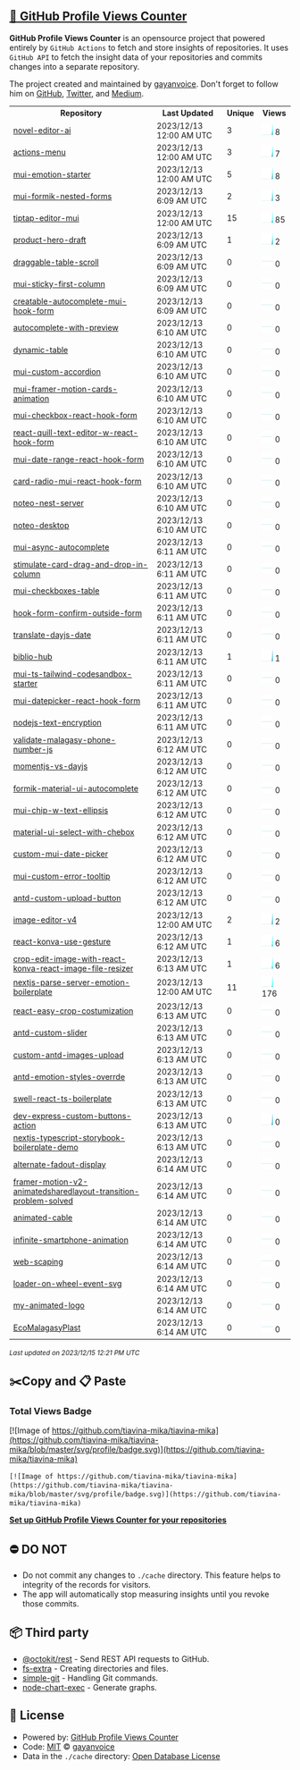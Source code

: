 ## [🚀 GitHub Profile Views Counter](https://github.com/gayanvoice/github-profile-views-counter)
**GitHub Profile Views Counter** is an opensource project that powered entirely by  `GitHub Actions` to fetch and store insights of repositories.
It uses `GitHub API` to fetch the insight data of your repositories and commits changes into a separate repository.

The project created and maintained by [gayanvoice](https://github.com/gayanvoice). Don't forget to follow him on [GitHub](https://github.com/gayanvoice), [Twitter](https://twitter.com/gayanvoice), and [Medium](https://gayanvoice.medium.com/).

<table>
	<tr>
		<th>
			Repository
		</th>
		<th>
			Last Updated
		</th>
		<th>
			Unique
		</th>
		<th>
			Views
		</th>
	</tr>
	<tr>
		<td>
			<a href="https://github.com/tiavina-mika/tiavina-mika/tree/master/readme/731164997/year.md">
				novel-editor-ai
			</a>
		</td>
		<td>
			2023/12/13 12:00 AM UTC
		</td>
		<td>
			3
		</td>
		<td>
			<img alt="Response time graph" src="https://github.com/tiavina-mika/tiavina-mika/raw/master/graph/731164997/small/year.png" height="20"> 8
		</td>
	</tr>
	<tr>
		<td>
			<a href="https://github.com/tiavina-mika/tiavina-mika/tree/master/readme/728672698/year.md">
				actions-menu
			</a>
		</td>
		<td>
			2023/12/13 12:00 AM UTC
		</td>
		<td>
			3
		</td>
		<td>
			<img alt="Response time graph" src="https://github.com/tiavina-mika/tiavina-mika/raw/master/graph/728672698/small/year.png" height="20"> 7
		</td>
	</tr>
	<tr>
		<td>
			<a href="https://github.com/tiavina-mika/tiavina-mika/tree/master/readme/728533730/year.md">
				mui-emotion-starter
			</a>
		</td>
		<td>
			2023/12/13 12:00 AM UTC
		</td>
		<td>
			5
		</td>
		<td>
			<img alt="Response time graph" src="https://github.com/tiavina-mika/tiavina-mika/raw/master/graph/728533730/small/year.png" height="20"> 8
		</td>
	</tr>
	<tr>
		<td>
			<a href="https://github.com/tiavina-mika/tiavina-mika/tree/master/readme/702424939/year.md">
				mui-formik-nested-forms
			</a>
		</td>
		<td>
			2023/12/13 6:09 AM UTC
		</td>
		<td>
			2
		</td>
		<td>
			<img alt="Response time graph" src="https://github.com/tiavina-mika/tiavina-mika/raw/master/graph/702424939/small/year.png" height="20"> 3
		</td>
	</tr>
	<tr>
		<td>
			<a href="https://github.com/tiavina-mika/tiavina-mika/tree/master/readme/711746918/year.md">
				tiptap-editor-mui
			</a>
		</td>
		<td>
			2023/12/13 12:00 AM UTC
		</td>
		<td>
			15
		</td>
		<td>
			<img alt="Response time graph" src="https://github.com/tiavina-mika/tiavina-mika/raw/master/graph/711746918/small/year.png" height="20"> 85
		</td>
	</tr>
	<tr>
		<td>
			<a href="https://github.com/tiavina-mika/tiavina-mika/tree/master/readme/647411005/year.md">
				product-hero-draft
			</a>
		</td>
		<td>
			2023/12/13 6:09 AM UTC
		</td>
		<td>
			1
		</td>
		<td>
			<img alt="Response time graph" src="https://github.com/tiavina-mika/tiavina-mika/raw/master/graph/647411005/small/year.png" height="20"> 2
		</td>
	</tr>
	<tr>
		<td>
			<a href="https://github.com/tiavina-mika/tiavina-mika/tree/master/readme/671540196/year.md">
				draggable-table-scroll
			</a>
		</td>
		<td>
			2023/12/13 6:09 AM UTC
		</td>
		<td>
			0
		</td>
		<td>
			<img alt="Response time graph" src="https://github.com/tiavina-mika/tiavina-mika/raw/master/graph/671540196/small/year.png" height="20"> 0
		</td>
	</tr>
	<tr>
		<td>
			<a href="https://github.com/tiavina-mika/tiavina-mika/tree/master/readme/614448616/year.md">
				mui-sticky-first-column
			</a>
		</td>
		<td>
			2023/12/13 6:09 AM UTC
		</td>
		<td>
			0
		</td>
		<td>
			<img alt="Response time graph" src="https://github.com/tiavina-mika/tiavina-mika/raw/master/graph/614448616/small/year.png" height="20"> 0
		</td>
	</tr>
	<tr>
		<td>
			<a href="https://github.com/tiavina-mika/tiavina-mika/tree/master/readme/604512959/year.md">
				creatable-autocomplete-mui-hook-form
			</a>
		</td>
		<td>
			2023/12/13 6:09 AM UTC
		</td>
		<td>
			0
		</td>
		<td>
			<img alt="Response time graph" src="https://github.com/tiavina-mika/tiavina-mika/raw/master/graph/604512959/small/year.png" height="20"> 0
		</td>
	</tr>
	<tr>
		<td>
			<a href="https://github.com/tiavina-mika/tiavina-mika/tree/master/readme/645004838/year.md">
				autocomplete-with-preview
			</a>
		</td>
		<td>
			2023/12/13 6:10 AM UTC
		</td>
		<td>
			0
		</td>
		<td>
			<img alt="Response time graph" src="https://github.com/tiavina-mika/tiavina-mika/raw/master/graph/645004838/small/year.png" height="20"> 0
		</td>
	</tr>
	<tr>
		<td>
			<a href="https://github.com/tiavina-mika/tiavina-mika/tree/master/readme/643159950/year.md">
				dynamic-table
			</a>
		</td>
		<td>
			2023/12/13 6:10 AM UTC
		</td>
		<td>
			0
		</td>
		<td>
			<img alt="Response time graph" src="https://github.com/tiavina-mika/tiavina-mika/raw/master/graph/643159950/small/year.png" height="20"> 0
		</td>
	</tr>
	<tr>
		<td>
			<a href="https://github.com/tiavina-mika/tiavina-mika/tree/master/readme/603690455/year.md">
				mui-custom-accordion
			</a>
		</td>
		<td>
			2023/12/13 6:10 AM UTC
		</td>
		<td>
			0
		</td>
		<td>
			<img alt="Response time graph" src="https://github.com/tiavina-mika/tiavina-mika/raw/master/graph/603690455/small/year.png" height="20"> 0
		</td>
	</tr>
	<tr>
		<td>
			<a href="https://github.com/tiavina-mika/tiavina-mika/tree/master/readme/599624684/year.md">
				mui-framer-motion-cards-animation
			</a>
		</td>
		<td>
			2023/12/13 6:10 AM UTC
		</td>
		<td>
			0
		</td>
		<td>
			<img alt="Response time graph" src="https://github.com/tiavina-mika/tiavina-mika/raw/master/graph/599624684/small/year.png" height="20"> 0
		</td>
	</tr>
	<tr>
		<td>
			<a href="https://github.com/tiavina-mika/tiavina-mika/tree/master/readme/570911465/year.md">
				mui-checkbox-react-hook-form
			</a>
		</td>
		<td>
			2023/12/13 6:10 AM UTC
		</td>
		<td>
			0
		</td>
		<td>
			<img alt="Response time graph" src="https://github.com/tiavina-mika/tiavina-mika/raw/master/graph/570911465/small/year.png" height="20"> 0
		</td>
	</tr>
	<tr>
		<td>
			<a href="https://github.com/tiavina-mika/tiavina-mika/tree/master/readme/585832347/year.md">
				react-quill-text-editor-w-react-hook-form
			</a>
		</td>
		<td>
			2023/12/13 6:10 AM UTC
		</td>
		<td>
			0
		</td>
		<td>
			<img alt="Response time graph" src="https://github.com/tiavina-mika/tiavina-mika/raw/master/graph/585832347/small/year.png" height="20"> 0
		</td>
	</tr>
	<tr>
		<td>
			<a href="https://github.com/tiavina-mika/tiavina-mika/tree/master/readme/571660220/year.md">
				mui-date-range-react-hook-form
			</a>
		</td>
		<td>
			2023/12/13 6:10 AM UTC
		</td>
		<td>
			0
		</td>
		<td>
			<img alt="Response time graph" src="https://github.com/tiavina-mika/tiavina-mika/raw/master/graph/571660220/small/year.png" height="20"> 0
		</td>
	</tr>
	<tr>
		<td>
			<a href="https://github.com/tiavina-mika/tiavina-mika/tree/master/readme/590962104/year.md">
				card-radio-mui-react-hook-form
			</a>
		</td>
		<td>
			2023/12/13 6:10 AM UTC
		</td>
		<td>
			0
		</td>
		<td>
			<img alt="Response time graph" src="https://github.com/tiavina-mika/tiavina-mika/raw/master/graph/590962104/small/year.png" height="20"> 0
		</td>
	</tr>
	<tr>
		<td>
			<a href="https://github.com/tiavina-mika/tiavina-mika/tree/master/readme/500049833/year.md">
				noteo-nest-server
			</a>
		</td>
		<td>
			2023/12/13 6:10 AM UTC
		</td>
		<td>
			0
		</td>
		<td>
			<img alt="Response time graph" src="https://github.com/tiavina-mika/tiavina-mika/raw/master/graph/500049833/small/year.png" height="20"> 0
		</td>
	</tr>
	<tr>
		<td>
			<a href="https://github.com/tiavina-mika/tiavina-mika/tree/master/readme/499385934/year.md">
				noteo-desktop
			</a>
		</td>
		<td>
			2023/12/13 6:10 AM UTC
		</td>
		<td>
			0
		</td>
		<td>
			<img alt="Response time graph" src="https://github.com/tiavina-mika/tiavina-mika/raw/master/graph/499385934/small/year.png" height="20"> 0
		</td>
	</tr>
	<tr>
		<td>
			<a href="https://github.com/tiavina-mika/tiavina-mika/tree/master/readme/486915412/year.md">
				mui-async-autocomplete
			</a>
		</td>
		<td>
			2023/12/13 6:11 AM UTC
		</td>
		<td>
			0
		</td>
		<td>
			<img alt="Response time graph" src="https://github.com/tiavina-mika/tiavina-mika/raw/master/graph/486915412/small/year.png" height="20"> 0
		</td>
	</tr>
	<tr>
		<td>
			<a href="https://github.com/tiavina-mika/tiavina-mika/tree/master/readme/564276086/year.md">
				stimulate-card-drag-and-drop-in-column
			</a>
		</td>
		<td>
			2023/12/13 6:11 AM UTC
		</td>
		<td>
			0
		</td>
		<td>
			<img alt="Response time graph" src="https://github.com/tiavina-mika/tiavina-mika/raw/master/graph/564276086/small/year.png" height="20"> 0
		</td>
	</tr>
	<tr>
		<td>
			<a href="https://github.com/tiavina-mika/tiavina-mika/tree/master/readme/558491602/year.md">
				mui-checkboxes-table
			</a>
		</td>
		<td>
			2023/12/13 6:11 AM UTC
		</td>
		<td>
			0
		</td>
		<td>
			<img alt="Response time graph" src="https://github.com/tiavina-mika/tiavina-mika/raw/master/graph/558491602/small/year.png" height="20"> 0
		</td>
	</tr>
	<tr>
		<td>
			<a href="https://github.com/tiavina-mika/tiavina-mika/tree/master/readme/500740994/year.md">
				hook-form-confirm-outside-form
			</a>
		</td>
		<td>
			2023/12/13 6:11 AM UTC
		</td>
		<td>
			0
		</td>
		<td>
			<img alt="Response time graph" src="https://github.com/tiavina-mika/tiavina-mika/raw/master/graph/500740994/small/year.png" height="20"> 0
		</td>
	</tr>
	<tr>
		<td>
			<a href="https://github.com/tiavina-mika/tiavina-mika/tree/master/readme/516434453/year.md">
				translate-dayjs-date
			</a>
		</td>
		<td>
			2023/12/13 6:11 AM UTC
		</td>
		<td>
			0
		</td>
		<td>
			<img alt="Response time graph" src="https://github.com/tiavina-mika/tiavina-mika/raw/master/graph/516434453/small/year.png" height="20"> 0
		</td>
	</tr>
	<tr>
		<td>
			<a href="https://github.com/tiavina-mika/tiavina-mika/tree/master/readme/182019800/year.md">
				biblio-hub
			</a>
		</td>
		<td>
			2023/12/13 6:11 AM UTC
		</td>
		<td>
			1
		</td>
		<td>
			<img alt="Response time graph" src="https://github.com/tiavina-mika/tiavina-mika/raw/master/graph/182019800/small/year.png" height="20"> 1
		</td>
	</tr>
	<tr>
		<td>
			<a href="https://github.com/tiavina-mika/tiavina-mika/tree/master/readme/578500686/year.md">
				mui-ts-tailwind-codesandbox-starter
			</a>
		</td>
		<td>
			2023/12/13 6:11 AM UTC
		</td>
		<td>
			0
		</td>
		<td>
			<img alt="Response time graph" src="https://github.com/tiavina-mika/tiavina-mika/raw/master/graph/578500686/small/year.png" height="20"> 0
		</td>
	</tr>
	<tr>
		<td>
			<a href="https://github.com/tiavina-mika/tiavina-mika/tree/master/readme/571590862/year.md">
				mui-datepicker-react-hook-form
			</a>
		</td>
		<td>
			2023/12/13 6:11 AM UTC
		</td>
		<td>
			0
		</td>
		<td>
			<img alt="Response time graph" src="https://github.com/tiavina-mika/tiavina-mika/raw/master/graph/571590862/small/year.png" height="20"> 0
		</td>
	</tr>
	<tr>
		<td>
			<a href="https://github.com/tiavina-mika/tiavina-mika/tree/master/readme/567646816/year.md">
				nodejs-text-encryption
			</a>
		</td>
		<td>
			2023/12/13 6:11 AM UTC
		</td>
		<td>
			0
		</td>
		<td>
			<img alt="Response time graph" src="https://github.com/tiavina-mika/tiavina-mika/raw/master/graph/567646816/small/year.png" height="20"> 0
		</td>
	</tr>
	<tr>
		<td>
			<a href="https://github.com/tiavina-mika/tiavina-mika/tree/master/readme/519306206/year.md">
				validate-malagasy-phone-number-js
			</a>
		</td>
		<td>
			2023/12/13 6:12 AM UTC
		</td>
		<td>
			0
		</td>
		<td>
			<img alt="Response time graph" src="https://github.com/tiavina-mika/tiavina-mika/raw/master/graph/519306206/small/year.png" height="20"> 0
		</td>
	</tr>
	<tr>
		<td>
			<a href="https://github.com/tiavina-mika/tiavina-mika/tree/master/readme/513805395/year.md">
				momentjs-vs-dayjs
			</a>
		</td>
		<td>
			2023/12/13 6:12 AM UTC
		</td>
		<td>
			0
		</td>
		<td>
			<img alt="Response time graph" src="https://github.com/tiavina-mika/tiavina-mika/raw/master/graph/513805395/small/year.png" height="20"> 0
		</td>
	</tr>
	<tr>
		<td>
			<a href="https://github.com/tiavina-mika/tiavina-mika/tree/master/readme/464465640/year.md">
				formik-material-ui-autocomplete
			</a>
		</td>
		<td>
			2023/12/13 6:12 AM UTC
		</td>
		<td>
			0
		</td>
		<td>
			<img alt="Response time graph" src="https://github.com/tiavina-mika/tiavina-mika/raw/master/graph/464465640/small/year.png" height="20"> 0
		</td>
	</tr>
	<tr>
		<td>
			<a href="https://github.com/tiavina-mika/tiavina-mika/tree/master/readme/480721538/year.md">
				mui-chip-w-text-ellipsis
			</a>
		</td>
		<td>
			2023/12/13 6:12 AM UTC
		</td>
		<td>
			0
		</td>
		<td>
			<img alt="Response time graph" src="https://github.com/tiavina-mika/tiavina-mika/raw/master/graph/480721538/small/year.png" height="20"> 0
		</td>
	</tr>
	<tr>
		<td>
			<a href="https://github.com/tiavina-mika/tiavina-mika/tree/master/readme/472395481/year.md">
				material-ui-select-with-chebox
			</a>
		</td>
		<td>
			2023/12/13 6:12 AM UTC
		</td>
		<td>
			0
		</td>
		<td>
			<img alt="Response time graph" src="https://github.com/tiavina-mika/tiavina-mika/raw/master/graph/472395481/small/year.png" height="20"> 0
		</td>
	</tr>
	<tr>
		<td>
			<a href="https://github.com/tiavina-mika/tiavina-mika/tree/master/readme/472782096/year.md">
				custom-mui-date-picker
			</a>
		</td>
		<td>
			2023/12/13 6:12 AM UTC
		</td>
		<td>
			0
		</td>
		<td>
			<img alt="Response time graph" src="https://github.com/tiavina-mika/tiavina-mika/raw/master/graph/472782096/small/year.png" height="20"> 0
		</td>
	</tr>
	<tr>
		<td>
			<a href="https://github.com/tiavina-mika/tiavina-mika/tree/master/readme/467542986/year.md">
				mui-custom-error-tooltip
			</a>
		</td>
		<td>
			2023/12/13 6:12 AM UTC
		</td>
		<td>
			0
		</td>
		<td>
			<img alt="Response time graph" src="https://github.com/tiavina-mika/tiavina-mika/raw/master/graph/467542986/small/year.png" height="20"> 0
		</td>
	</tr>
	<tr>
		<td>
			<a href="https://github.com/tiavina-mika/tiavina-mika/tree/master/readme/455528749/year.md">
				antd-custom-upload-button
			</a>
		</td>
		<td>
			2023/12/13 6:12 AM UTC
		</td>
		<td>
			0
		</td>
		<td>
			<img alt="Response time graph" src="https://github.com/tiavina-mika/tiavina-mika/raw/master/graph/455528749/small/year.png" height="20"> 0
		</td>
	</tr>
	<tr>
		<td>
			<a href="https://github.com/tiavina-mika/tiavina-mika/tree/master/readme/432932578/year.md">
				image-editor-v4
			</a>
		</td>
		<td>
			2023/12/13 12:00 AM UTC
		</td>
		<td>
			2
		</td>
		<td>
			<img alt="Response time graph" src="https://github.com/tiavina-mika/tiavina-mika/raw/master/graph/432932578/small/year.png" height="20"> 2
		</td>
	</tr>
	<tr>
		<td>
			<a href="https://github.com/tiavina-mika/tiavina-mika/tree/master/readme/432952748/year.md">
				react-konva-use-gesture
			</a>
		</td>
		<td>
			2023/12/13 6:12 AM UTC
		</td>
		<td>
			1
		</td>
		<td>
			<img alt="Response time graph" src="https://github.com/tiavina-mika/tiavina-mika/raw/master/graph/432952748/small/year.png" height="20"> 6
		</td>
	</tr>
	<tr>
		<td>
			<a href="https://github.com/tiavina-mika/tiavina-mika/tree/master/readme/421317110/year.md">
				crop-edit-image-with-react-konva-react-image-file-resizer
			</a>
		</td>
		<td>
			2023/12/13 6:13 AM UTC
		</td>
		<td>
			1
		</td>
		<td>
			<img alt="Response time graph" src="https://github.com/tiavina-mika/tiavina-mika/raw/master/graph/421317110/small/year.png" height="20"> 6
		</td>
	</tr>
	<tr>
		<td>
			<a href="https://github.com/tiavina-mika/tiavina-mika/tree/master/readme/389876573/year.md">
				nextjs-parse-server-emotion-boilerplate
			</a>
		</td>
		<td>
			2023/12/13 12:00 AM UTC
		</td>
		<td>
			11
		</td>
		<td>
			<img alt="Response time graph" src="https://github.com/tiavina-mika/tiavina-mika/raw/master/graph/389876573/small/year.png" height="20"> 176
		</td>
	</tr>
	<tr>
		<td>
			<a href="https://github.com/tiavina-mika/tiavina-mika/tree/master/readme/413856355/year.md">
				react-easy-crop-costumization
			</a>
		</td>
		<td>
			2023/12/13 6:13 AM UTC
		</td>
		<td>
			0
		</td>
		<td>
			<img alt="Response time graph" src="https://github.com/tiavina-mika/tiavina-mika/raw/master/graph/413856355/small/year.png" height="20"> 0
		</td>
	</tr>
	<tr>
		<td>
			<a href="https://github.com/tiavina-mika/tiavina-mika/tree/master/readme/399011320/year.md">
				antd-custom-slider
			</a>
		</td>
		<td>
			2023/12/13 6:13 AM UTC
		</td>
		<td>
			0
		</td>
		<td>
			<img alt="Response time graph" src="https://github.com/tiavina-mika/tiavina-mika/raw/master/graph/399011320/small/year.png" height="20"> 0
		</td>
	</tr>
	<tr>
		<td>
			<a href="https://github.com/tiavina-mika/tiavina-mika/tree/master/readme/395007643/year.md">
				custom-antd-images-upload
			</a>
		</td>
		<td>
			2023/12/13 6:13 AM UTC
		</td>
		<td>
			0
		</td>
		<td>
			<img alt="Response time graph" src="https://github.com/tiavina-mika/tiavina-mika/raw/master/graph/395007643/small/year.png" height="20"> 0
		</td>
	</tr>
	<tr>
		<td>
			<a href="https://github.com/tiavina-mika/tiavina-mika/tree/master/readme/396675746/year.md">
				antd-emotion-styles-overrde
			</a>
		</td>
		<td>
			2023/12/13 6:13 AM UTC
		</td>
		<td>
			0
		</td>
		<td>
			<img alt="Response time graph" src="https://github.com/tiavina-mika/tiavina-mika/raw/master/graph/396675746/small/year.png" height="20"> 0
		</td>
	</tr>
	<tr>
		<td>
			<a href="https://github.com/tiavina-mika/tiavina-mika/tree/master/readme/318177576/year.md">
				swell-react-ts-boilerplate
			</a>
		</td>
		<td>
			2023/12/13 6:13 AM UTC
		</td>
		<td>
			0
		</td>
		<td>
			<img alt="Response time graph" src="https://github.com/tiavina-mika/tiavina-mika/raw/master/graph/318177576/small/year.png" height="20"> 0
		</td>
	</tr>
	<tr>
		<td>
			<a href="https://github.com/tiavina-mika/tiavina-mika/tree/master/readme/317858027/year.md">
				dev-express-custom-buttons-action
			</a>
		</td>
		<td>
			2023/12/13 6:13 AM UTC
		</td>
		<td>
			0
		</td>
		<td>
			<img alt="Response time graph" src="https://github.com/tiavina-mika/tiavina-mika/raw/master/graph/317858027/small/year.png" height="20"> 0
		</td>
	</tr>
	<tr>
		<td>
			<a href="https://github.com/tiavina-mika/tiavina-mika/tree/master/readme/307922226/year.md">
				nextjs-typescript-storybook-boilerplate-demo
			</a>
		</td>
		<td>
			2023/12/13 6:13 AM UTC
		</td>
		<td>
			0
		</td>
		<td>
			<img alt="Response time graph" src="https://github.com/tiavina-mika/tiavina-mika/raw/master/graph/307922226/small/year.png" height="20"> 0
		</td>
	</tr>
	<tr>
		<td>
			<a href="https://github.com/tiavina-mika/tiavina-mika/tree/master/readme/305277300/year.md">
				alternate-fadout-display
			</a>
		</td>
		<td>
			2023/12/13 6:14 AM UTC
		</td>
		<td>
			0
		</td>
		<td>
			<img alt="Response time graph" src="https://github.com/tiavina-mika/tiavina-mika/raw/master/graph/305277300/small/year.png" height="20"> 0
		</td>
	</tr>
	<tr>
		<td>
			<a href="https://github.com/tiavina-mika/tiavina-mika/tree/master/readme/298204442/year.md">
				framer-motion-v2-animatedsharedlayout-transition-problem-solved
			</a>
		</td>
		<td>
			2023/12/13 6:14 AM UTC
		</td>
		<td>
			0
		</td>
		<td>
			<img alt="Response time graph" src="https://github.com/tiavina-mika/tiavina-mika/raw/master/graph/298204442/small/year.png" height="20"> 0
		</td>
	</tr>
	<tr>
		<td>
			<a href="https://github.com/tiavina-mika/tiavina-mika/tree/master/readme/284932710/year.md">
				animated-cable
			</a>
		</td>
		<td>
			2023/12/13 6:14 AM UTC
		</td>
		<td>
			0
		</td>
		<td>
			<img alt="Response time graph" src="https://github.com/tiavina-mika/tiavina-mika/raw/master/graph/284932710/small/year.png" height="20"> 0
		</td>
	</tr>
	<tr>
		<td>
			<a href="https://github.com/tiavina-mika/tiavina-mika/tree/master/readme/284995532/year.md">
				infinite-smartphone-animation
			</a>
		</td>
		<td>
			2023/12/13 6:14 AM UTC
		</td>
		<td>
			0
		</td>
		<td>
			<img alt="Response time graph" src="https://github.com/tiavina-mika/tiavina-mika/raw/master/graph/284995532/small/year.png" height="20"> 0
		</td>
	</tr>
	<tr>
		<td>
			<a href="https://github.com/tiavina-mika/tiavina-mika/tree/master/readme/243467434/year.md">
				web-scaping
			</a>
		</td>
		<td>
			2023/12/13 6:14 AM UTC
		</td>
		<td>
			0
		</td>
		<td>
			<img alt="Response time graph" src="https://github.com/tiavina-mika/tiavina-mika/raw/master/graph/243467434/small/year.png" height="20"> 0
		</td>
	</tr>
	<tr>
		<td>
			<a href="https://github.com/tiavina-mika/tiavina-mika/tree/master/readme/226882583/year.md">
				loader-on-wheel-event-svg
			</a>
		</td>
		<td>
			2023/12/13 6:14 AM UTC
		</td>
		<td>
			0
		</td>
		<td>
			<img alt="Response time graph" src="https://github.com/tiavina-mika/tiavina-mika/raw/master/graph/226882583/small/year.png" height="20"> 0
		</td>
	</tr>
	<tr>
		<td>
			<a href="https://github.com/tiavina-mika/tiavina-mika/tree/master/readme/236732747/year.md">
				my-animated-logo
			</a>
		</td>
		<td>
			2023/12/13 6:14 AM UTC
		</td>
		<td>
			0
		</td>
		<td>
			<img alt="Response time graph" src="https://github.com/tiavina-mika/tiavina-mika/raw/master/graph/236732747/small/year.png" height="20"> 0
		</td>
	</tr>
	<tr>
		<td>
			<a href="https://github.com/tiavina-mika/tiavina-mika/tree/master/readme/196334207/year.md">
				EcoMalagasyPlast
			</a>
		</td>
		<td>
			2023/12/13 6:14 AM UTC
		</td>
		<td>
			0
		</td>
		<td>
			<img alt="Response time graph" src="https://github.com/tiavina-mika/tiavina-mika/raw/master/graph/196334207/small/year.png" height="20"> 0
		</td>
	</tr>
</table>

<small><i>Last updated on 2023/12/15 12:21 PM UTC</i></small>

## ✂️Copy and 📋 Paste
### Total Views Badge
[![Image of https://github.com/tiavina-mika/tiavina-mika](https://github.com/tiavina-mika/tiavina-mika/blob/master/svg/profile/badge.svg)](https://github.com/tiavina-mika/tiavina-mika)

```readme
[![Image of https://github.com/tiavina-mika/tiavina-mika](https://github.com/tiavina-mika/tiavina-mika/blob/master/svg/profile/badge.svg)](https://github.com/tiavina-mika/tiavina-mika)
```
[**Set up GitHub Profile Views Counter for your repositories**](https://github.com/gayanvoice/github-profile-views-counter)
## ⛔ DO NOT
- Do not commit any changes to `./cache` directory. This feature helps to integrity of the records for visitors.
- The app will automatically stop measuring insights until you revoke those commits.
## 📦 Third party

- [@octokit/rest](https://www.npmjs.com/package/@octokit/rest) - Send REST API requests to GitHub.
- [fs-extra](https://www.npmjs.com/package/fs-extra) - Creating directories and files.
- [simple-git](https://www.npmjs.com/package/simple-git) - Handling Git commands.
- [node-chart-exec](https://www.npmjs.com/package/node-chart-exec) - Generate graphs.
## 📄 License
- Powered by: [GitHub Profile Views Counter](https://github.com/gayanvoice/github-profile-views-counter)
- Code: [MIT](./LICENSE) © [gayanvoice](https://github.com/gayanvoice)
- Data in the `./cache` directory: [Open Database License](https://opendatacommons.org/licenses/odbl/1-0/)